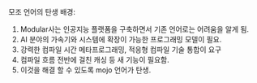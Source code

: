 모조 언어의 탄생 배경:

1. Modular사는 인공지능 플랫폼을 구축하면서 기존 언어로는 어려움을 알게 됨. 
2. AI 분야의 가속기와 시스템에 확장이 가능한 프로그래밍 모델이 필요. 
3. 강력한 컴파일 시간 메타프로그래밍, 적응형 컴파일 기술 통합이 요구 
4. 컴파일 흐름 전반에 걸친 캐싱 등 새 기능이 필요함.
5. 이것을 해결 할 수 있도록 mojo 언어가 탄생.
